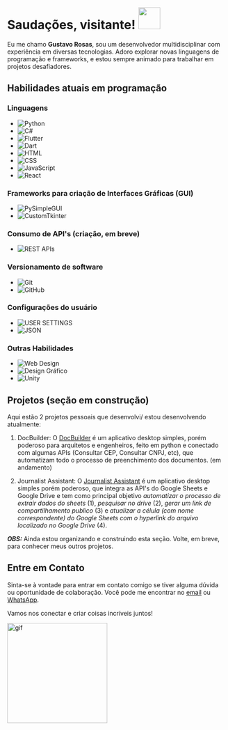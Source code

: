 # Saudações, visitante! <img src="https://media.tenor.com/SNL9_xhZl9oAAAAi/waving-hand-joypixels.gif" width="50" height="50">

Eu me chamo **Gustavo Rosas**, sou um desenvolvedor multidisciplinar com experiência em diversas tecnologias. Adoro explorar novas linguagens de programação e frameworks, e estou sempre animado para trabalhar em projetos desafiadores.

## Habilidades atuais em programação

### Linguagens
- ![Python](https://img.shields.io/badge/Python-%233776AB?style=for-the-badge&logo=python&logoColor=FFD43B)
- ![C#](https://img.shields.io/badge/C%23-%23239120?style=for-the-badge&logo=csharp&logoColor=61DAFB)
- ![Flutter](https://img.shields.io/badge/Flutter-%2350BFFA?style=for-the-badge&logo=flutter&logoColor=FFD43B)
- ![Dart](https://img.shields.io/badge/Dart-%230175C2?style=for-the-badge&logo=dart&logoColor=61DAFB)
- ![HTML](https://img.shields.io/badge/HTML-%23E34F26?style=for-the-badge&logo=html5&logoColor=FFD43B)
- ![CSS](https://img.shields.io/badge/CSS-%231572B6?style=for-the-badge&logo=css3&logoColor=FFD43B)
- ![JavaScript](https://img.shields.io/badge/JavaScript-%23F7DF1E?style=for-the-badge&logo=javascript&logoColor=323330)
- ![React](https://img.shields.io/badge/React-%2361DAFB?style=for-the-badge&logo=react&logoColor=323330)

### Frameworks para criação de Interfaces Gráficas (GUI)
- ![PySimpleGUI](https://img.shields.io/badge/PySimpleGUI-%236DB33F?style=for-the-badge&logo=python&logoColor=FFD43B)
- ![CustomTkinter](https://img.shields.io/badge/CustomTkinter-%239B4F96?style=for-the-badge&logo=python&logoColor=323330)

### Consumo de API's (criação, em breve)
- ![REST APIs](https://img.shields.io/badge/REST%20APIs-%232669B5?style=for-the-badge&logo=api&logoColor=FFD43B)

### Versionamento de software
- ![Git](https://img.shields.io/badge/Git-%23F05032?style=for-the-badge&logo=git&logoColor=FFD43B)
- ![GitHub](https://img.shields.io/badge/GitHub-%23181717?style=for-the-badge&logo=github&logoColor=FFD43B)

### Configurações do usuário
- ![USER SETTINGS](https://img.shields.io/badge/User%20Settings-%238DD6F9?style=for-the-badge&logo=python&logoColor=323330)
- ![JSON](https://img.shields.io/badge/JSON-%23000000?style=for-the-badge&logo=json&logoColor=FFD43B)

### Outras Habilidades
- ![Web Design](https://img.shields.io/badge/Web%20Design-%23404d59?style=for-the-badge&logo=web&logoColor=FF4088)
- ![Design Gráfico](https://img.shields.io/badge/Design%20Gr%C3%A1fico-%23000000?style=for-the-badge&logo=adobe&logoColor=FF4088)
- ![Unity](https://img.shields.io/badge/Unity-%23000000?style=for-the-badge&logo=unity&logoColor=FF4088)

## Projetos (seção em construção)
Aqui estão 2 projetos pessoais que desenvolvi/ estou desenvolvendo atualmente:

1. DocBuilder: 
   O [DocBuilder](https://github.com/GustavoRosas-Dev/DocBuilder#docbuilder---app-de-preenchimento-autom%C3%A1tico-de-documentos) é um aplicativo desktop simples, porém poderoso para arquitetos e engenheiros, feito em python e conectado com algumas APIs (Consultar CEP, Consultar CNPJ, etc), que automatizam todo o processo de preenchimento dos documentos. (em andamento)

2. Journalist Assistant: O [Journalist Assistant](https://github.com/GustavoRosas-Dev/DocBuilder#docbuilder---app-de-preenchimento-autom%C3%A1tico-de-documentos) é um aplicativo desktop simples porém poderoso, que integra as API's do Google Sheets e Google Drive e tem como principal objetivo _automatizar o processo de extrair dados do sheets_ (1), _pesquisar no drive_ (2), _gerar um link de compartilhamento publico_ (3) e _atualizar a célula (com nome correspondente) do Google Sheets com o hyperlink do arquivo localizado no Google Drive_ (4).

***OBS:*** Ainda estou organizando e construindo esta seção. Volte, em breve, para conhecer meus outros projetos.

## Entre em Contato
Sinta-se à vontade para entrar em contato comigo se tiver alguma dúvida ou oportunidade de colaboração. Você pode me encontrar no [email](mailto:python.dev.br@gmail.com) ou [WhatsApp](https://api.whatsapp.com/send?phone=11966593807).

Vamos nos conectar e criar coisas incríveis juntos!

<img src="https://media1.giphy.com/media/v1.Y2lkPTc5MGI3NjExNDEwMjhhN2JhZDM2YThhOGNjYzdjMThkZGY1ZGQyZjhlYjRmNWM0ZCZlcD12MV9pbnRlcm5hbF9naWZzX2dpZklkJmN0PXM/lnaoFgGrDHnivdu5Bc/giphy.gif" alt="gif" width="230" />


